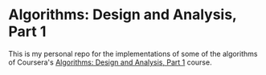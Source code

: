 Algorithms: Design and Analysis, Part 1
=======================================

This is my personal repo for the implementations of some of the algorithms of
Coursera's [Algorithms: Design and Analysis, Part 1](
https://www.coursera.org/course/algo) course.
